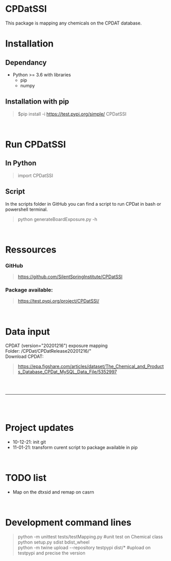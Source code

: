 # CPDatSSI
This package is mapping any chemicals on the CPDAT database. 

# Installation
## Dependancy
- Python >= 3.6 with libraries
    - pip 
    - numpy

## Installation with pip
> $pip install -i https://test.pypi.org/simple/ CPDatSSI

<br>

# Run CPDatSSI
## In Python
> import CPDatSSI

## Script 
In the scripts folder in GitHub you can find a script to run CPDat in bash or powershell terminal.
> python generateBoardExposure.py -h


<br>

# Ressources 
### GitHub
> https://github.com/SilentSpringInstitute/CPDatSSI
### Package available: 
> https://test.pypi.org/project/CPDatSSI/ 

<br>

# Data input
CPDAT (version="20201216") exposure mapping <br>
Folder: /CPDat/CPDatRelease20201216/"<br>
Download CPDAT:
> https://epa.figshare.com/articles/dataset/The_Chemical_and_Products_Database_CPDat_MySQL_Data_File/5352997



\
&nbsp;

---
\
&nbsp;


# Project updates
- 10-12-21: init git
- 11-01-21: transform curent script to package available in pip

<br>

# TODO list
- Map on the dtxsid and remap on casrn

<br>

# Development command lines
> python -m unittest tests/testMapping.py #unit test on Chemical class <br>
> python setup.py sdist bdist_wheel <br>
> python -m twine upload --repository testpypi dist/* #upload on testpypi and precise the version<br>

